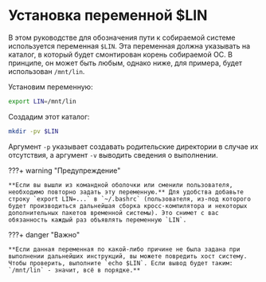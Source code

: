 ﻿# Установка переменной $LIN

В этом руководстве для обозначения пути к собираемой системе используется переменная `$LIN`. Эта переменная должна указывать на каталог, в который будет смонтирован корень собираемой ОС. В принципе, он может быть любым, однако ниже, для примера, будет использован `/mnt/lin`.

Установим переменную:

```bash
export LIN=/mnt/lin
```

Создадим этот каталог:

```bash
mkdir -pv $LIN
```

Аргумент `-p` указывает создавать родительские директории в случае их отсутствия, а аргумент `-v` выводить сведения о выполнении.

???+ warning "Предупреждение"

    **Если вы вышли из командной оболочки или сменили пользователя, необходимо повторно задать эту переменную.** Для удобства добавьте строку `export LIN=...` в `~/.bashrc` (пользователя, из-под которого будет производиться дальнейшая сборка кросс-компилятора и некоторых дополнительных пакетов временной системы). Это снимет с вас обязанность каждый раз объявлять переменную `LIN`.

???+ danger "Важно"

    **Если данная переменная по какой-либо причине не была задана при выполнении дальнейших инструкций, вы можете повредить хост систему. Чтобы проверить, выполните `echo $LIN`. Если вывод будет таким: `/mnt/lin` - значит, всё в порядке.**
